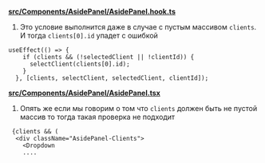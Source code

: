 **[src/Components/AsidePanel/AsidePanel.hook.ts](https://github.com/grubrunner/food-delivery-admin/pull/6/files#diff-2b694b74dd3d81a86ba8a03c4f30391d82545fb1e9825a545f3b5ec47e24fde0R89)**

1. Это условие выполнится даже в случае с пустым массивом `clients`. И тогда `clients[0].id` упадет с ошибкой

```
useEffect(() => {
    if (clients && (!selectedClient || !clientId)) {
      selectClient(clients[0].id);
    }
  }, [clients, selectClient, selectedClient, clientId]);
```


**[src/Components/AsidePanel/AsidePanel.tsx](https://github.com/grubrunner/food-delivery-admin/pull/6/files#diff-2d4fdfe9cbf104d46a0805262b8bca397f21327935e7ed0530c3ef3f832fb2a8R33)**

1. Опять же если мы говорим о том что `clients` должен быть не пустой массив то тогда такая проверка не подходит 

```
 {clients && (
  <div className="AsidePanel-Clients">
    <Dropdown
    ....
```
